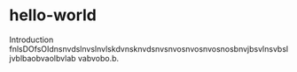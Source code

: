 # hello-world
Introduction
fnlsDOfsOIdnsnvdslnvslnvlskdvnsknvdsnvsnvosnvosnvosnosbnvjbsvlnsvbsljvblbaobvaolbvlab vabvobo.b.
